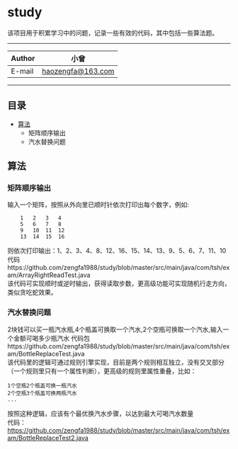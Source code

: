 study
===========================
该项目用于积累学习中的问题，记录一些有效的代码，其中包括一些算法题。 

****
|Author|小曾|
|---|---
|E-mail|haozengfa@163.com

****
## 目录
* [算法](#算法)
    * 矩阵顺序输出
    * 汽水替换问题

算法
------
### 矩阵顺序输出
输入一个矩阵，按照从外向里已顺时针依次打印出每个数字，例如:
```
    1   2   3   4
    5   6   7   8
    9   10  11  12
    13  14  15  16
``` 
则依次打印输出：1、2、3、4、8、12、16、15、14、13、9、5、6、7、11、10  
代码https://github.com/zengfa1988/study/blob/master/src/main/java/com/tsh/exam/ArrayRightReadTest.java  
该代码可实现顺时或逆时输出，获得读取步数，更高级功能可实现随机行走方向，类似贪吃蛇效果。

### 汽水替换问题
2块钱可以买一瓶汽水瓶,4个瓶盖可换取一个汽水,2个空瓶可换取一个汽水,输入一个金额可喝多少瓶汽水
代码包https://github.com/zengfa1988/study/blob/master/src/main/java/com/tsh/exam/BottleReplaceTest.java  
该代码里的逻辑可通过规则引擎实现，目前是两个规则相互独立，没有交叉部分（一个规则里只有一个属性判断），更高级的规则里属性重叠，比如：
```
1个空瓶2个瓶盖可换一瓶汽水
2个空瓶3个瓶盖可换两瓶汽水
...
```
按照这种逻辑，应该有个最优换汽水步骤，以达到最大可喝汽水数量   
代码：https://github.com/zengfa1988/study/blob/master/src/main/java/com/tsh/exam/BottleReplaceTest2.java


